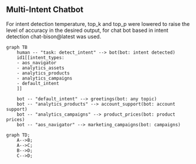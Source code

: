 ## Multi-Intent Chatbot

For intent detection temperature, top_k and top_p were lowered to raise the level of accuracy in the desired output, for chat bot based in intent detection chat-bison@latest was used.

```mermaid
graph TB
    human -- "task: detect_intent" --> bot(bot: intent detected)
    id1[[intent_types:
    - aos_navigator
    - analytics_assets
    - analytics_products
    - analytics_campaigns
    - default_intent
    ]]

    bot -- "default_intent" --> greetings(bot: any topic)
    bot -- "analytics_products" --> account_support(bot: account support)
    bot -- "analytics_campaigns" --> product_prices(bot: product prices)
    bot -- "aos_navigator" --> marketing_campaigns(bot: campaigns)
```

```mermaid
graph TD;
    A-->B;
    A-->C;
    B-->D;
    C-->D;
```

